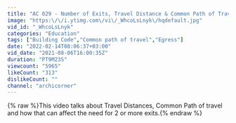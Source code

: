 ```yaml
---
title: "AC 029 - Number of Exits, Travel Distance & Common Path of Travel"
image: "https:\/\/i.ytimg.com\/vi\/_WhcoLsLnyk\/hqdefault.jpg"
vid_id: "_WhcoLsLnyk"
categories: "Education"
tags: ["Building Code","Common path of travel","Egress"]
date: "2022-02-14T08:06:37+03:00"
vid_date: "2021-08-06T16:00:35Z"
duration: "PT9M23S"
viewcount: "5965"
likeCount: "313"
dislikeCount: ""
channel: "archicorner"
---
```

{% raw %}This video talks about Travel Distances, Common Path of travel and how that can affect the need for 2 or more exits.{% endraw %}
